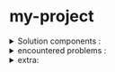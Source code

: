 # my-project

<details>
<summary>Solution components :</summary>
 1. To setup the CD I followed the following guide : https://devpress.csdn.net/cicd/62ec237989d9027116a10405.html the steps were perfectly described.
 
 2. To make sure the deploy is only being done when the test succeeded I added the following code to run-tests.yml :

         if: success()
    
           - uses: actions/checkout@v1
           - name: Copy repository contents via scp
             uses: appleboy/scp-action@master
             with:
    
               host: ${{ secrets.HOST }}
               username: ${{ secrets.USERNAME }}
               port: ${{ secrets.PORT }}
               key: ${{ secrets.SSHKEY }}
               source: "."
               target: "/var/www/html"
           - name: Executing remote command
             uses: appleboy/ssh-action@master
             with:
               host: ${{ secrets.HOST }}
               USERNAME: ${{ secrets.USERNAME }}
               PORT: ${{ secrets.PORT }}
               KEY: ${{ secrets.SSHKEY }}
               script: ls
</code>

3. Search the web for a example requirement.txt file copied it, run tests launched and failed. alot of python modules but pytest was missing, added it to the txt file.
</details>

<details>
<summary>encountered problems :</summary>
1. When following the guide to setup the CD it all went smooth except the part that the deploy would fail on finding the private key (which happend after problem 3). searched the web and found the solution beside the private key also the comments needed to be added.

-----BEGIN OPENSSH PRIVATE KEY-----

-----END OPENSSH PRIVATE KEY-----

2. Was a bit lost with the requirement.txt file and how to get this one so I searched the web for examples. (see solution 3)

3. When adding the secrets for my solution I had no idea where to add them since there are multiply spots to add them at setting on your repository and the guide I used was a bit outdated. So at first I tought I was just doing it wrong but encountered a fresh guide for this part on youtube.
</details>

<details>
<summary>extra: </summary>
When doing this assignment/module 8(deploying your projects) I got lost many times, but after reading the same thing over and over and redoing certain steps again it all seems to get working. But everything in this last module is something I have alot to learn about and how everything works exactly it's almost like learning how to drive. You only really learn it by doing it alot after you got your license.

</details>
